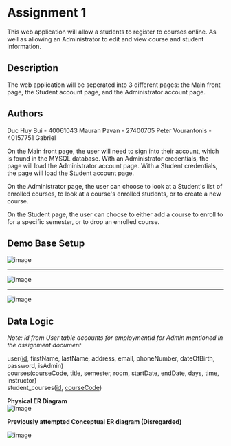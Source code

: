 # Assignment 1
This web application will allow a students to register to courses online. As well as allowing an Administrator to edit and view course and student information.

## Description
The web application will be seperated into 3 different pages: the Main front page, the Student account page, and the Administrator account page.

## Authors
Duc Huy Bui - 40061043
Mauran Pavan - 27400705
Peter Vourantonis - 40157751
Gabriel

On the Main front page, the user will need to sign into their account, which is found in the MYSQL database. 
With an Administrator credentials, the page will load the Administrator account page. With a Student credentials, the page will load the Student account page.

On the Administrator page, the user can choose to look at a Student's list of enrolled courses, to look at a course's enrolled students, or to create a new course.

On the Student page, the user can choose to either add a course to enroll to for a specific semester, or to drop an enrolled course.

## Demo Base Setup
![image](https://user-images.githubusercontent.com/60101999/195935207-54d60d55-fcf5-481b-8dd4-763e4ee80cf4.png)
<hr />

![image](https://user-images.githubusercontent.com/60101999/195934630-4def25b1-5ae1-4c47-82a1-124414e24354.png)
<hr />


![image](https://user-images.githubusercontent.com/60101999/195935688-817882c7-6c2f-4ec9-928a-c91ab0ce4d47.png)


## Data Logic

*Note: id from User table accounts for employmentId for Admin mentioned in the assignment document* <br>

user(<ins>id</ins>, firstName, lastName, address, email, phoneNumber, dateOfBirth, password, isAdmin)<br>
courses(<ins>courseCode</ins>, title, semester, room, startDate, endDate, days, time, instructor)<br>
student_courses(<ins>id</ins>, <ins>courseCode</ins>) <br>

**Physical ER Diagram** <br>
![image](https://user-images.githubusercontent.com/60101999/195931693-ac125632-80d6-41b6-837a-5a12994315bd.png)


**Previously attempted Conceptual ER diagram (Disregarded)** <br>

![image](https://user-images.githubusercontent.com/60101999/193346772-0947e00e-e192-4727-9428-050c3a8c73d5.png)

